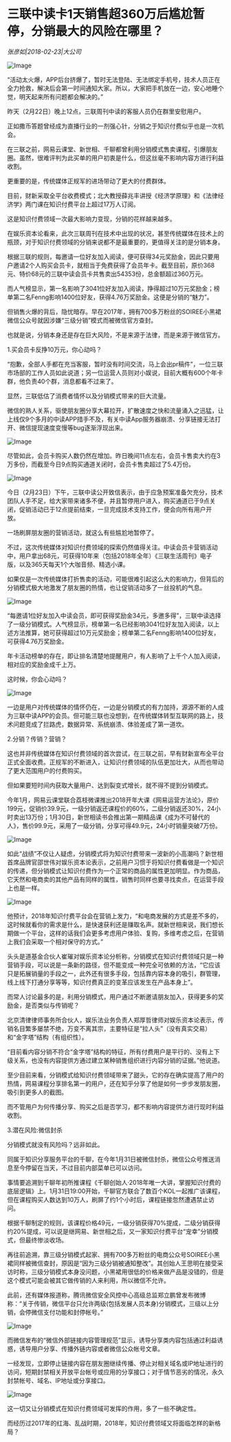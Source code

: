 # 三联中读卡1天销售超360万后尴尬暂停，分销最大的风险在哪里？

*张彦如|2018-02-23|大公司*

![Image](http://static.ylzbl.com/uploads/ueditor/php/upload/image/20180224/1519442418577716.jpeg)

“活动太火爆，APP后台挤爆了，暂时无法登陆、无法绑定手机号，技术人员正在全力抢救，解决后会第一时间通知大家。所以，大家把手机放在一边，安心地睡个觉，明天起来所有问题都会解决的。”

昨天（2月22日）晚上12点，三联周刊中读的客服人员仍在群里安慰用户。

正如撒币答题曾经成为直播行业的一剂强心针，分销之于知识付费似乎也是一次机会。

在三联之前，网易云课堂、新世相、千聊都曾利用分销模式售卖课程，引爆朋友圈。虽然，很难评判为此买单的用户初衷是什么，但这丝毫不影响内容方进行利益收割。

更重要的是，传统媒体正规军的进场带动了更大的付费群体。

目前，财新采取全平台收费模式；北大教授薛兆丰讲授《经济学原理》和《法律经济学》两门课在知识付费平台上超过17万人订阅。

这是知识付费领域一次最大影响力变现，分销的花样越来越多。

在娱乐资本论看来，此次三联周刊在技术中出现的状况，甚至传统媒体在技术上的瓶颈，对于知识付费领域的分销来说都不是最重要的，更值得关注的是分销本身。

根据三联的规则，每邀请一位好友加入阅读，便可获得34元奖励金，因此只要用户邀请2个人购买会员卡，就相当于免费获得了会员年卡。截至目前，原价368元、特价68元的三联中读会员卡共售卖出54353份，总金额超过360万元。

而人气榜显示，第一名影响了3041位好友加入阅读，挣得超过10万元奖励金；榜单第二名Fenng影响1400位好友，获得4.76万奖励金。这便是分销的“魅力”。

但销售火爆的背后，隐忧暗存。早在2017年，拥有700多万粉丝的SOIREE小黑裙微信公众号就因涉嫌“三级分销”模式而被微信官方查封。

也就是说，分销本身还是存在巨大风险，不是来源于法律，而是来源于微信官方。

1.买会员卡反挣10万元，你心动吗？

“抱歉，全部人手都在充当客服，暂时没有时间交流，马上会出pr稿件”，一位三联市场部的工作人员如此说道；另一位运营人员则对小娱说，目前大概有600个年卡群，他负责40个群，消息都看不过来了。

显然，三联低估了消费者情怀以及分销模式带来的巨大流量。

微信的熟人关系，驱使朋友圈分享大幕拉开，扩散速度之快和流量涌入之迅猛，让上线仅9个多月的中读APP措手不及，有关中读App服务器崩溃、分享链接无法打开、微信提现速度变慢等bug逐渐浮现出来。

![Image](http://si1.go2yd.com/get-image/0L1ej01cKoq)

尽管如此，会员卡购买人数仍然在增加。昨日晚间11点左右，会员卡售卖大约在3万多份，而截至今日9点购买通道关闭时，会员卡售卖超过了5.4万份。

![Image](http://si1.go2yd.com/get-image/0L1eiroubbs)

今日（2月23日）下午，三联中读公开致信表示，由于应急预案准备欠充分，技术团队人手不足，给大家带来诸多不便，并且暂停用户进入，购买通道已于9点关闭，促销活动已于12点提前结束，一旦完成技术支持工作，便会向所有用户开放。

一场刷屏朋友圈的营销活动，就这么有些尴尬地暂停了。

不过，这次传统媒体对知识付费领域的探索仍然值得关注。中读会员卡营销活动中，用户拿出68元，可获得10年来（包括2018年全年）《三联生活周刊》电子版，以及365天每天1个大咖音频、精选小课。

如果仅是一次传统媒体打折售卖的活动，可能很难引起这么大的影响力，但背后的分销模式极大地激发了朋友圈的热情，也让促销活动多了一丝投机的气息。

![Image](http://si1.go2yd.com/get-image/0L1eixRWkoS)

“每邀请1位好友加入中读会员，即可获得奖励金34元，多邀多得”，三联中读选择了一级分销模式。人气榜显示，榜单第一名已经影响3041位好友加入阅读，以上述方法推算，她可获得超过10万元奖励金；榜单第二名Fenng影响1400位好友，可获得4.76万奖励金。

年卡活动榜单的存在，即让排名清楚地提醒用户，有人影响了上千个人加入阅读，相对应的奖励金成千上万。

这时候，你会心动吗？

![Image](http://si1.go2yd.com/get-image/0L1eiyq67yC)

一边是用户对传统媒体的情怀仍在，一边是分销模式的有力加持，源源不断的人成为三联中读APP的会员。但可能三联也没想到，在传统媒体转型互联网的路上，技术问题竞成了拦路虎，数据异常、系统崩溃、体验差成了第一道坎。

2.分销？传销？营销？

这也并非传统媒体在知识付费领域的首次尝试，在三联之前，早有财新宣布全平台正式全面收费。正规军的不断进入，让知识付费领域的队伍更加壮大，从而也带动了更大范围用户的付费购买。

但如果要短时间内获取大量用户、达到裂变式增长，就不得不提到分销模式。

今年1月，网易云课堂联合荔枝微课推出2018开年大课《网易运营方法论》，原价199元，促销价39.9元，一级分销返还课程价的60%，二级分销返还30%，24小时卖出13万份；1月30日，新世相读书会推出第一期精品课《成为不可替代的人》，售价99.9元，采用了一级分销，分享可得49.9元，24小时销量突破7万份。

![Image](http://si1.go2yd.com/get-image/0L1eiuUH2m0)

如此“战绩”不仅让人疑虑，分销模式将为知识付费带来一波新的小高潮吗？新世相首席品牌官邵世伟对娱乐资本论表示，之前用户习惯于将知识付费看做是一个知识的传递，但分销模式让知识付费作为一个正常的商品的属性更加明显。作为商品，它天然和电商卖的其他产品有同样的属性，销售时同样也要寻找卖点，在运营手段上也是一样。

![Image](http://si1.go2yd.com/get-image/0L1eitEUNlo)

他预计，2018年知识付费平台会在营销上发力，“和电商发展的方式是差不多的，这时候就看你的需求是什么，是快速获利还是赚取名声。就新世相来说，我们想长期做一个平台，这样的话我们会更多考虑用户体验、复购，多维考虑之后，在营销上我们会采取一个相对保守的方式。”

头头是道基金合伙人崔璀对娱乐资本论分析称，分销模式在知识付费领域只是一种营销手段，可以说是一条新的路径，但不能变成一种完全可依赖的方法，“它应该只是拓展销量的手段之一，此外还有很多手段，包括靠内容本身的吸引，群管理，线上线下打通分享等等，知识付费真正的变革应该发生在产品本身上”。

而常人讨论最多的是，利用分销模式，用户通过不断邀请朋友加入，获得更多的奖励金，是否类似与传销呢？

北京清律律师事务所合伙人，娱乐法业务负责人郑厚哲律师对娱乐资本论表示，传销名目繁多屡禁不绝，万变不离其宗，主要特征是“拉人头”（没有真实交易）和“金字塔”结构（有组织性）。

“目前看内容分销不符合“金字塔”结构的特征，所有付费用户是平行的、没有上下级关系，也没有内容提供方通过建立某种销售组织进行内容分销的证据。”他说道。

至少目前来看，分销模式给知识付费领域带来了甜头，它的存在确实提高了用户的热情，网易课程分享排名第一的用户，还在知乎分享了他是如何一步步发朋友圈，吸引到更多人的截图。

而不管用户为何传播分享、购买之后是否学习，都不影响内容提供方进行现时利益收割。

3.潜在风险:微信封杀

分销模式就没有风险吗？远非如此。

同属于知识分享服务平台的千聊，在今年1月31日被微信封杀，微信公众号推送消息至今停留在当天，不过目前内部菜单已可以访问。

事情要追溯到千聊年初所推课程《千聊创始人·2018年唯一大讲，掌握知识付费的底层逻辑》上。1月31日19:00开始，千聊官方联合了数百个KOL一起推广该课程，但在课程购买人数达到10万人，刷屏了约1个小时后，课程链接忽然遭遇禁止访问。

根据千聊制定的规则，该课程价格49元，一级分销获得70%提成，二级分销获得约20%提成，可以说是继网易、新世相之后，又一家知识付费平台“宠幸”分销模式，但最终惨淡收场。

再往前追溯，靠三级分销模式起家、拥有700多万粉丝的电商公众号SOIREE小黑裙同样被微信查封，原因是“因为三级分销被通知整改”。其创始人王思明在接受采访时称，三级分销模式本身没问题，小黑裙用很低的价格来做产品是没错的，但是这个模式可能会被其它做传销的人来利用，所以微信不允许。

此前，还有媒体报道称，腾讯微信安全风控中心高级总监郑立鹏曾发布微博称：“关于传销，微信平台只允许两级(包括发展人员本身)分销模式，三级以上分销，会停微信支付功能和封停帐号。”

![Image](http://si1.go2yd.com/get-image/0L1eivpJ0ka)

而微信发布的“微信外部链接内容管理规范”显示，诱导分享类内容包括通过利益诱惑，诱导用户分享、传播外链内容或者微信公众帐号文章。

一经发现，立即停止链接内容在朋友圈继续传播、停止对相关域名或IP地址进行的访问，短期封禁相关开放平台帐号或应用的分享接口；对于情节恶劣的情况，永久封禁帐号、域名、IP地址或分享接口。

![Image](http://si1.go2yd.com/get-image/0L1eiqM0GJ6)

这一切又让分销模式在知识付费领域可发挥的作用，多了一些不确定性。

而经历过2017年的红海、乱战时期，2018年，知识付费领域又将面临怎样的新格局？

